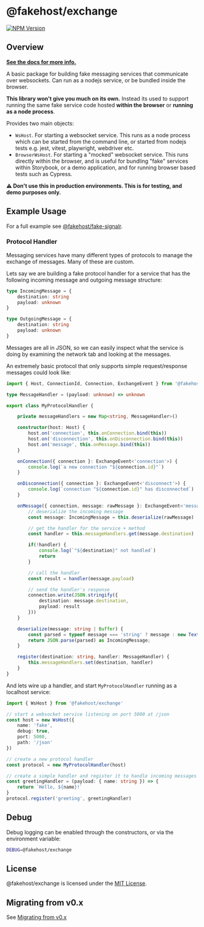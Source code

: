 # @fakehost/exchange

[![NPM Version][npm-image]][npm-url]

## Overview

**[See the docs for more info.](https://ilikejames.github.io/fakehost)**

A basic package for building fake messaging services that communicate over websockets. Can run as a nodejs service, or be bundled inside the browser.

**This library won't give you much on its own.** Instead its used to support running the same fake service code hosted **within the browser** or **running as a node process**. 

Provides two main objects:

- `WsHost`. For starting a websocket service. This runs as a node process which can be started from the command line, or started from nodejs tests e.g. jest, vitest, playwright, webdriver etc. 
- `BrowserWsHost`. For starting a "mocked" websocket service. This runs directly within the browser, and is useful for bundling "fake" services within Storybook, or a demo application, and for running browser based tests such as Cypress.

**⚠️ Don't use this in production environments. This is for testing, and demo purposes only.**

## Example Usage

For a full example see [@fakehost/fake-signalr](https://github.com/ilikejames/fakehost/tree/master/packages/signalr/fake-signalr).

### Protocol Handler

Messaging services have many different types of protocols to manage the exchange of messages. Many of these are custom.

Lets say we are building a fake protocol handler for a service that has the following incoming message and outgoing message structure:

```typescript
type IncomingMessage = {
    destination: string
    payload: unknown
}

type OutgoingMessage = {
    destination: string
    payload: unknown
}
```

Messages are all in JSON, so we can easily inspect what the service is doing by examining the network tab and looking at the messages. 

An extremely basic protocol that only supports simple request/response messages could look like:

```typescript
import { Host, ConnectionId, Connection, ExchangeEvent } from '@fakehost/exchange'

type MessageHandler = (payload: unknown) => unknown

export class MyProtocolHandler {

    private messageHandlers = new Map<string, MessageHandler>()

    constructor(host: Host) {
        host.on('connection', this.onConnection.bind(this))
        host.on('disconnection', this.onDisconnection.bind(this))
        host.on('message', this.onMessage.bind(this))
    }

    onConnection({ connection }: ExchangeEvent<'connection'>) {
        console.log(`a new connection "${connection.id}"`)
    }

    onDisconnection({ connection }: ExchangeEvent<'disconnect'>) {
        console.log(`connection "${connection.id}" has disconnected`)
    }

    onMessage({ connection, message: rawMessage }: ExchangeEvent<'message'>) {
        // deserialize the incoming message
        const message: IncomingMessage = this.deserialize(rawMessage)

        // get the handler for the service + method
        const handler = this.messageHandlers.get(message.destination)

        if(!handler) {
            console.log(`"${destination}" not handled`)
            return
        }

        // call the handler
        const result = handler(message.payload)

        // send the handler's response
        connection.write(JSON.stringify({
            destination: message.destination,
            payload: result
        }))
    }

    deserialize(message: string | Buffer) {
        const parsed = typeof message === 'string' ? message : new TextDecoder('utf-8').decode(message);
        return JSON.parse(parsed) as IncomingMessage;
    }

    register(destination: string, handler: MessageHandler) {
        this.messageHandlers.set(destination, handler)
    }
}
```

And lets wire up a handler, and start  `MyProtocolHandler` running as a localhost service:

```typescript
import { WsHost } from '@fakehost/exchange'

// start a websocket service listening on port 5000 at /json
const host = new WsHost({
    name: 'fake',
    debug: true,
    port: 5000,
    path: '/json'
})

// create a new protocol handler
const protocol = new MyProtocolHandler(host)

// create a simple handler and register it to handle incoming messages with destination of `greeting`
const greetingHandler = (payload: { name: string }) => {
    return `Hello, ${name}!`
}
protocol.register('greeting', greetingHandler)
```


## Debug

Debug logging can be enabled through the constructors, or via the environment variable:

```sh
DEBUG=@fakehost/exchange
```

## License

@fakehost/exchange is licensed under the [MIT License](https://mit-license.org/).


## Migrating from v0.x

See [Migrating from v0.x](https://ilikejames.github.io/fakehost/#/exchange/migrating-from-v0.md)

[npm-image]: https://img.shields.io/npm/v/@fakehost/exchange.svg
[npm-url]: https://npmjs.org/package/@fakehost/exchange
